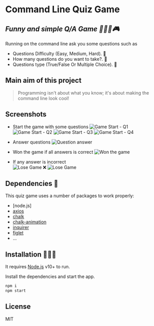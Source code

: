 # Command Line Quiz Game 
## _Funny and simple Q/A Game 👩🏻‍💻🎮_

Running on the command line ask you some questions such as
* Questions Difficulty (Easy, Medium, Hard). 👀
* How many questions do you want to take?. 🤔
* Questions type (True/False Or Multiple Choice). 🧐

## Main aim of this project

> Programming isn't about what you know; it's about making the command line look cool!

## Screenshots
* Start the game with some questions
![Game Start - Q1](https://user-images.githubusercontent.com/61068354/151662864-df817d50-12f4-476f-a314-bdbc034482af.png)
![Game Start - Q2](https://user-images.githubusercontent.com/61068354/151663018-4411cf48-d0f7-4b57-a2c0-017959f5a33f.png)
![Game Start - Q3](https://user-images.githubusercontent.com/61068354/151663053-d25d790e-13b9-4da4-b850-55bbd38b342a.png)
![Game Start - Q4](https://user-images.githubusercontent.com/61068354/151663087-c158266e-9c89-463d-ab20-e3c050afe3ba.png)

* Answer questions
![Question answer](https://user-images.githubusercontent.com/61068354/151662869-b1a6e55f-02a2-4ec8-89b6-121d7fb15838.png)

* Won the game if all answers is correct
![Won the game](https://user-images.githubusercontent.com/61068354/151662870-94384c03-1bc8-452c-9af5-2ca422a2c567.png)

* If any answer is incorrect  
![Lose Game ❌](https://user-images.githubusercontent.com/61068354/151662871-b68eb5f4-0c45-42fa-9c7a-3802ce63c749.png)
![Lose Game](https://user-images.githubusercontent.com/61068354/151662874-ccf91f12-7138-45fc-9604-1789be42c5b8.png)



## Dependencies 🏬

This quiz game uses a number of packages to work properly:
- [node.js]
- [axios](https://www.npmjs.com/package/axios) 
- [chalk](https://www.npmjs.com/package/chalk)
- [chalk-animation](https://www.npmjs.com/package/chalk-animation)
- [inquirer](https://www.npmjs.com/package/inquirer)
- [figlet](https://www.npmjs.com/package/inquirer)
- ...

## Installation 👨🏻‍🏫

It requires [Node.js](https://nodejs.org/) v10+ to run.

Install the dependencies and start the app.

```sh
npm i
npm start
```

## License 

MIT
